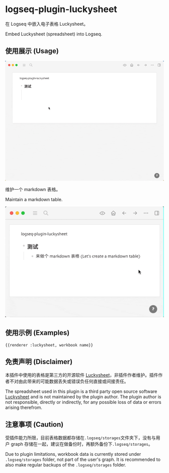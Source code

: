 # logseq-plugin-luckysheet

在 Logseq 中嵌入电子表格 Luckysheet。

Embed Luckysheet (spreadsheet) into Logseq.

## 使用展示 (Usage)

![demo](demo.gif)

维护一个 markdown 表格。

Maintain a markdown table.

![markdown](markdown.gif)

## 使用示例 (Examples)

```
{{renderer :luckysheet, workbook name}}
```

## 免责声明 (Disclaimer)

本插件中使用的表格是第三方的开源软件 [Luckysheet](https://github.com/mengshukeji/Luckysheet)，非插件作者维护。插件作者不对由此带来的可能数据丢失或错误负任何直接或间接责任。

The spreadsheet used in this plugin is a third party open source software [Luckysheet](https://github.com/mengshukeji/Luckysheet) and is not maintained by the plugin author. The plugin author is not responsible, directly or indirectly, for any possible loss of data or errors arising therefrom.

## 注意事项 (Caution)

受插件能力所限，目前表格数据都存储在`.logseq/storages`文件夹下，没有与用户 graph 存储在一起，建议在做备份时，再额外备份下`.logseq/storages`。

Due to plugin limitations, workbook data is currently stored under `.logseq/storages` folder, not part of the user's graph. It is recommended to also make regular backups of the `.logseq/storages` folder.
